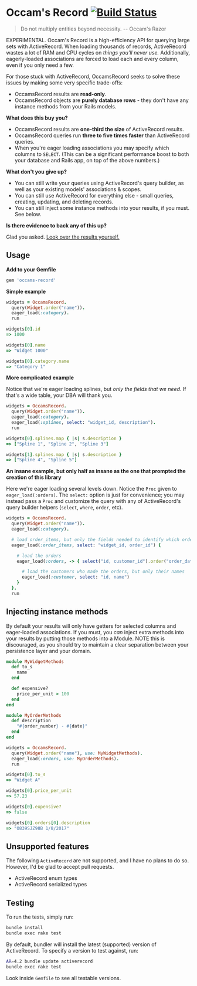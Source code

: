 # Occam's Record [![Build Status](https://travis-ci.org/jhollinger/occams-record.svg?branch=master)](https://travis-ci.org/jhollinger/occams-record)

> Do not multiply entities beyond necessity. -- Occam's Razor

EXPERIMENTAL. Occam's Record is a high-efficiency API for querying large sets with ActiveRecord. When loading thousands of records, ActiveRecord wastes a lot of RAM and CPU cycles on *things you'll never use.* Additionally, eagerly-loaded associations are forced to load each and every column, even if you only need a few.

For those stuck with ActiveRecord, OccamsRecord seeks to solve these issues by making some very specific trade-offs:

* OccamsRecord results are **read-only**.
* OccamsRecord objects are **purely database rows** - they don't have any instance methods from your Rails models.

**What does this buy you?**

* OccamsRecord results are **one-third the size** of ActiveRecord results.
* OccamsRecord queries run **three to five times faster** than ActiveRecord queries.
* When you're eager loading associations you may specify which columns to `SELECT`. (This can be a significant performance boost to both your database and Rails app, on top of the above numbers.)

**What don't you give up?**

* You can still write your queries using ActiveRecord's query builder, as well as your existing models' associations & scopes.
* You can still use ActiveRecord for everything else - small queries, creating, updating, and deleting records.
* You can still inject some instance methods into your results, if you must. See below.

**Is there evidence to back any of this up?**

Glad you asked. [Look over the results yourself.](https://github.com/jhollinger/occams-record/wiki/Measurements)

## Usage

**Add to your Gemfile**

```ruby
gem 'occams-record'
```

**Simple example**

```ruby
widgets = OccamsRecord.
  query(Widget.order("name")).
  eager_load(:category).
  run

widgets[0].id
=> 1000

widgets[0].name
=> "Widget 1000"

widgets[0].category.name
=> "Category 1"
```

**More complicated example**

Notice that we're eager loading splines, but *only the fields that we need*. If that's a wide table, your DBA will thank you.

```ruby
widgets = OccamsRecord.
  query(Widget.order("name")).
  eager_load(:category).
  eager_load(:splines, select: "widget_id, description").
  run

widgets[0].splines.map { |s| s.description }
=> ["Spline 1", "Spline 2", "Spline 3"]

widgets[1].splines.map { |s| s.description }
=> ["Spline 4", "Spline 5"]
```

**An insane example, but only half as insane as the one that prompted the creation of this library**

Here we're eager loading several levels down. Notice the `Proc` given to `eager_load(:orders)`. The `select:` option is just for convenience; you may instead pass a `Proc` and customize the query with any of ActiveRecord's query builder helpers (`select`, `where`, `order`, etc).

```ruby
widgets = OccamsRecord.
  query(Widget.order("name")).
  eager_load(:category).

  # load order_items, but only the fields needed to identify which orders go with which widgets
  eager_load(:order_items, select: "widget_id, order_id") {

    # load the orders
    eager_load(:orders, -> { select("id, customer_id").order("order_date DESC") }) {

      # load the customers who made the orders, but only their names
      eager_load(:customer, select: "id, name")
    }
  }.
  run
```

## Injecting instance methods

By default your results will only have getters for selected columns and eager-loaded associations. If you must, you *can* inject extra methods into your results by putting those methods into a Module. NOTE this is discouraged, as you should try to maintain a clear separation between your persistence layer and your domain.

```ruby
module MyWidgetMethods
  def to_s
    name
  end

  def expensive?
    price_per_unit > 100
  end
end

module MyOrderMethods
  def description
    "#{order_number} - #{date}"
  end
end

widgets = OccamsRecord.
  query(Widget.order("name"), use: MyWidgetMethods).
  eager_load(:orders, use: MyOrderMethods).
  run

widgets[0].to_s
=> "Widget A"

widgets[0].price_per_unit
=> 57.23

widgets[0].expensive?
=> false

widgets[0].orders[0].description
=> "O839SJZ98B 1/8/2017"
```

## Unsupported features

The following `ActiveRecord` are not supported, and I have no plans to do so. However, I'd be glad to accept pull requests.

* ActiveRecord enum types
* ActiveRecord serialized types

## Testing

To run the tests, simply run:

```bash
bundle install
bundle exec rake test
```

By default, bundler will install the latest (supported) version of ActiveRecord. To specify a version to test against, run:

```bash
AR=4.2 bundle update activerecord
bundle exec rake test
```

Look inside `Gemfile` to see all testable versions.
